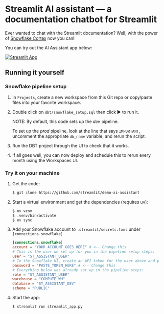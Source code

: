 # Streamlit AI assistant &mdash; a documentation chatbot for Streamlit

Ever wanted to chat with the Streamlit documentation? Well, with the power of
[Snowflake Cortex](https://docs.snowflake.com/en/guides-overview-ai-features?utm_source=streamlit&utm_medium=referral&utm_campaign=streamlit-demo-apps&utm_content=streamlit-assistant)
now you can!

You can try out the AI Assistant app below:

[![Streamlit App](https://static.streamlit.io/badges/streamlit_badge_black_white.svg)](https://st-assistant.streamlit.app/)

## Running it yourself

### Snowflake pipeline setup

1. In `Projects`, create a new workspace from this Git repo or copy/paste
   files into your favorite workspace.

1. Double click on `dbt/snowflake_setup.sql` then click ▶️ to run it.

   NOTE: By default, this code sets up the *dev* pipeline.

   To set up the *prod* pipeline, look at the line that says `IMPORTANT`,
   uncomment the appropriate `db_name` variable, and rerun the script.

1. Run the DBT project through the UI to check that it works.

1. If all goes well, you can now deploy and schedule this to rerun every
   month using the Workspaces UI.

### Try it on your machine

1. Get the code:

   ```sh
   $ git clone https://github.com/streamlit/demo-ai-assistant
   ```

1. Start a virtual environment and get the dependencies (requires uv):

   ```sh
   $ uv venv
   $ .venv/bin/activate
   $ uv sync
   ```

1. Add your Snowflake account to `.streamlit/secrets.toml` under `[connections.snowflake]`

   ```toml
   [connections.snowflake]
   account = "YOUR_ACCOUNT_GOES_HERE" # <-- Change this
   # This is the user we set up for you in the pipeline setup steps:
   user = "ST_ASSISTANT_USER"
   # In the Snowflake UI, create an API token for the user above and paste here:
   password = "PASTE_TOKEN_HERE" # <-- Change this
   # Everything below was already set up in the pipeline steps:
   role = "ST_ASSISTANT_USER"
   warehouse = "COMPUTE_WH"
   database = "ST_ASSISTANT_DEV"
   schema = "PUBLIC"
   ```

1. Start the app:

    ```sh
    $ streamlit run streamlit_app.py
    ```
